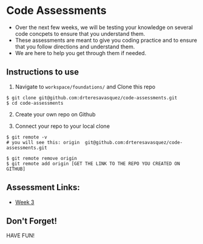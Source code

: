 # Code Assessments

- Over the next few weeks, we will be testing your knowledge on several code concpets to ensure that you understand them. 
- These assessments are meant to give you coding practice and to ensure that you follow directions and understand them.
- We are here to help you get through them if needed.

## Instructions to use
1. Navigate to `workspace/foundations/` and Clone this repo
```
$ git clone git@github.com:drteresavasquez/code-assessments.git
$ cd code-assessments
```

2. Create your own repo on Github

3. Connect your repo to your local clone
```
$ git remote -v 
# you will see this: origin  git@github.com:drteresavasquez/code-assessments.git

$ git remote remove origin
$ git remote add origin [GET THE LINK TO THE REPO YOU CREATED ON GITHUB]
```

## Assessment Links:
- [Week 3](Week3/README.md)

## Don't Forget!

HAVE FUN!
